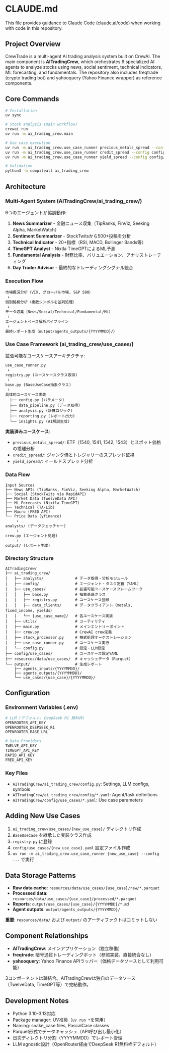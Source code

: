 # CLAUDE.md

This file provides guidance to Claude Code (claude.ai/code) when working with code in this repository.

## Project Overview

CrewTrade is a multi-agent AI trading analysis system built on CrewAI. The main component is **AITradingCrew**, which orchestrates 6 specialized AI agents to analyze stocks using news, social sentiment, technical indicators, ML forecasting, and fundamentals. The repository also includes freqtrade (crypto trading bot) and yahooquery (Yahoo Finance wrapper) as reference components.

## Core Commands

```bash
# Installation
uv sync

# Stock analysis (main workflow)
crewai run
uv run -m ai_trading_crew.main

# Use case execution
uv run -m ai_trading_crew.use_case_runner precious_metals_spread --config config/use_cases/precious_metals_spread.yaml
uv run -m ai_trading_crew.use_case_runner credit_spread --config config/use_cases/credit_spread.yaml
uv run -m ai_trading_crew.use_case_runner yield_spread --config config/use_cases/yield_spread.yaml

# Validation
python3 -m compileall ai_trading_crew
```

## Architecture

### Multi-Agent System (AITradingCrew/ai_trading_crew/)

6つのエージェントが協調動作:
1. **News Summarizer** - 金融ニュース収集（TipRanks, FinViz, Seeking Alpha, MarketWatch）
2. **Sentiment Summarizer** - StockTwitsから500+投稿を分析
3. **Technical Indicator** - 20+指標（RSI, MACD, Bollinger Bands等）
4. **TimeGPT Analyst** - Nixtla TimeGPTによるML予測
5. **Fundamental Analysis** - 財務比率、バリュエーション、アナリストレーティング
6. **Day Trader Advisor** - 最終的なトレーディングシグナル統合

### Execution Flow

```
市場概況分析（VIX, グローバル市場, S&P 500）
 ↓
個別銘柄分析（複数シンボルを並列処理）
 ↓
データ収集（News/Social/Technical/Fundamental/ML）
 ↓
エージェントベース解析パイプライン
 ↓
最終レポート生成（output/agents_outputs/{YYYYMMDD}/）
```

### Use Case Framework (ai_trading_crew/use_cases/)

拡張可能なユースケースアーキテクチャ:

```
use_case_runner.py
 ↓
registry.py (ユースケースクラス取得)
 ↓
base.py (BaseUseCase抽象クラス)
 ↓
具体的ユースケース実装
  ├── config.py (パラメータ)
  ├── data_pipeline.py (データ取得)
  ├── analysis.py (計算ロジック)
  ├── reporting.py (レポート出力)
  └── insights.py (AI解説生成)
```

**実装済みユースケース**:
- `precious_metals_spread/`: ETF（1540, 1541, 1542, 1543）とスポット価格の乖離分析
- `credit_spread/`: ジャンク債とトレジャリーのスプレッド監視
- `yield_spread/`: イールドスプレッド分析

### Data Flow

```
Input Sources
├── News APIs (TipRanks, FinViz, Seeking Alpha, MarketWatch)
├── Social (StockTwits via RapidAPI)
├── Market Data (TwelveData API)
├── ML Forecasts (Nixtla TimeGPT)
├── Technical (TA-Lib)
├── Macro (FRED API)
└── Price Data (yfinance)
     ↓
analysts/ (データフェッチャー)
     ↓
crew.py (エージェント処理)
     ↓
output/ (レポート生成)
```

### Directory Structure

```
AITradingCrew/
├── ai_trading_crew/
│   ├── analysts/              # データ取得・分析モジュール
│   ├── config/                # エージェント・タスク定義（YAML）
│   ├── use_cases/             # 拡張可能ユースケースフレームワーク
│   │   ├── base.py            # 抽象基底クラス
│   │   ├── registry.py        # ユースケース登録
│   │   ├── data_clients/      # データクライアント（metals, fixed_income, yields）
│   │   └── {use_case_name}/   # 各ユースケース実装
│   ├── utils/                 # ユーティリティ
│   ├── main.py                # メインエントリーポイント
│   ├── crew.py                # CrewAI crew定義
│   ├── stock_processor.py     # 株式処理オーケストレーション
│   ├── use_case_runner.py     # ユースケース実行
│   └── config.py              # 設定・LLM設定
├── config/use_cases/          # ユースケース設定YAML
├── resources/data/use_cases/  # キャッシュデータ（Parquet）
└── output/                    # 生成レポート
    ├── agents_inputs/{YYYYMMDD}/
    ├── agents_outputs/{YYYYMMDD}/
    └── use_cases/{use_case}/{YYYYMMDD}/
```

## Configuration

### Environment Variables (.env)

```bash
# LLM (デフォルト: DeepSeek R1 無料枠)
OPENROUTER_API_KEY
OPENROUTER_DEEPSEEK_R1
OPENROUTER_BASE_URL

# Data Providers
TWELVE_API_KEY
TIMEGPT_API_KEY
RAPID_API_KEY
FRED_API_KEY
```

### Key Files

- `AITradingCrew/ai_trading_crew/config.py`: Settings, LLM configs, symbols
- `AITradingCrew/ai_trading_crew/config/*.yaml`: Agent/task definitions
- `AITradingCrew/config/use_cases/*.yaml`: Use case parameters

## Adding New Use Cases

1. `ai_trading_crew/use_cases/{new_use_case}/` ディレクトリ作成
2. `BaseUseCase` を継承した実装クラス作成
3. `registry.py` に登録
4. `config/use_cases/{new_use_case}.yaml` 設定ファイル作成
5. `uv run -m ai_trading_crew.use_case_runner {new_use_case} --config ...` で実行

## Data Storage Patterns

- **Raw data cache**: `resources/data/use_cases/{use_case}/raw/*.parquet`
- **Processed data**: `resources/data/use_cases/{use_case}/processed/*.parquet`
- **Reports**: `output/use_cases/{use_case}/{YYYYMMDD}/*.md`
- **Agent outputs**: `output/agents_outputs/{YYYYMMDD}/`

**重要**: `resources/data/` および `output/` のアーティファクトはコミットしない

## Component Relationships

- **AITradingCrew**: メインアプリケーション（独立稼働）
- **freqtrade**: 暗号通貨トレーディングボット（参照実装、直接統合なし）
- **yahooquery**: Yahoo Finance APIラッパー（価格データソースとして利用可能）

3コンポーネントは疎結合。AITradingCrewは独自のデータソース（TwelveData, TimeGPT等）で完結動作。

## Development Notes

- Python 3.10-3.13対応
- Package manager: UV推奨（`uv run *`を常用）
- Naming: snake_case files, PascalCase classes
- Parquet形式でデータキャッシュ（API呼び出し最小化）
- 日次ディレクトリ分割（YYYYMMDD）でレポート管理
- LLM agnostic設計（OpenRouter経由でDeepSeek R1無料枠デフォルト）
